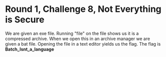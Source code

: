 # Round 1, Challenge 8, Not Everything is Secure

We are given an exe file. Running "file" on the file shows us it is a compressed archive. When we open this in an archive manager we are given a bat file. Opening the file in a text editor yields us the flag. The flag is **Batch_Isnt_a_language**
